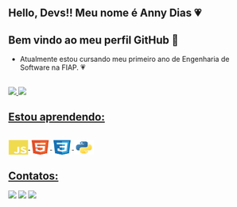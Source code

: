 
## Hello, Devs!! Meu nome é Anny Dias 💗
## Bem vindo ao meu perfil GitHub 👋

- Atualmente estou cursando meu primeiro ano de Engenharia de Software na FIAP. 💗

##
<div>
   <a href="https://github.com/anny-dias">
   <img height="180em" src="https://github-readme-stats.vercel.app/api/top-langs/?username=anny-dias&layout=compact&langs_count=7&theme=dracula"/>
   <img height="180em" src="https://github-readme-stats.vercel.app/api?username=anny-dias&show_icons=true&theme=dracula&include_all_commits=true&count_private=true"/>
</div>
    
## Estou aprendendo:
<div style="display: inline_block"><br>
  <img align="center" alt="Rafa-Js" height="30" width="40" src="https://raw.githubusercontent.com/devicons/devicon/master/icons/javascript/javascript-plain.svg">
  <img align="center" alt="Rafa-HTML" height="30" width="40" src="https://raw.githubusercontent.com/devicons/devicon/master/icons/html5/html5-original.svg">
  <img align="center" alt="Rafa-CSS" height="30" width="40" src="https://raw.githubusercontent.com/devicons/devicon/master/icons/css3/css3-original.svg">
  <img align="center" alt="Rafa-Python" height="30" width="40" src="https://raw.githubusercontent.com/devicons/devicon/master/icons/python/python-original.svg">
</div>
     
## Contatos:
<div>
   <a href="https://instagram.com/nnydias" target="_blank"><img src="https://img.shields.io/badge/-Instagram-%23E4405F?style=for-the-badge&logo=instagram&logoColor=white" target="_blank"></a>
  <a href = "mailto:annydiascmd@gmail.com"><img src="https://img.shields.io/badge/Gmail-D14836?style=for-the-badge&logo=gmail&logoColor=white" target="_blank"></a>
  <a href="https://www.linkedin.com/in/anny-dias-a0a625267" target="_blank"><img src="https://img.shields.io/badge/-LinkedIn-%230077B5?style=for-the-badge&logo=linkedin&logoColor=white" target="_blank"></a> 
</div>
  
  
 
